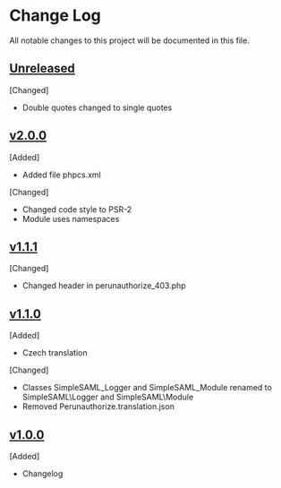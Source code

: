 # Change Log
All notable changes to this project will be documented in this file.

## [Unreleased]
[Changed]
- Double quotes changed to single quotes

## [v2.0.0]
[Added]
- Added file phpcs.xml

[Changed]
- Changed code style to PSR-2
- Module uses namespaces

## [v1.1.1]
[Changed]
- Changed header in perunauthorize_403.php

## [v1.1.0]
[Added]
- Czech translation

[Changed]
- Classes SimpleSAML_Logger and SimpleSAML_Module renamed to SimpleSAML\Logger and SimpleSAML\Module
- Removed Perunauthorize.translation.json

## [v1.0.0]
[Added]
- Changelog

[Unreleased]: https://github.com/CESNET/perunauthorize-simplesamlphp-module/tree/master
[v2.0.0]: https://github.com/CESNET/perunauthorize-simplesamlphp-module/tree/v2.0.0
[v1.1.1]: https://github.com/CESNET/perunauthorize-simplesamlphp-module/tree/v1.1.1
[v1.1.0]: https://github.com/CESNET/perunauthorize-simplesamlphp-module/tree/v1.1.0
[v1.0.0]: https://github.com/CESNET/perunauthorize-simplesamlphp-module/tree/v1.0.0
